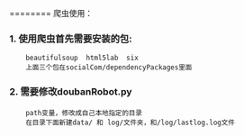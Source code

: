 ========
爬虫使用：

### 1.  使用爬虫首先需要安装的包:
        beautifulsoup  html5lab  six
        上面三个包在socialCom/dependencyPackages里面
### 2. 需要修改doubanRobot.py
        path变量，修改成自己本地指定的目录
        在目录下面新建data/ 和 log/文件夹，和/log/lastlog.log文件

